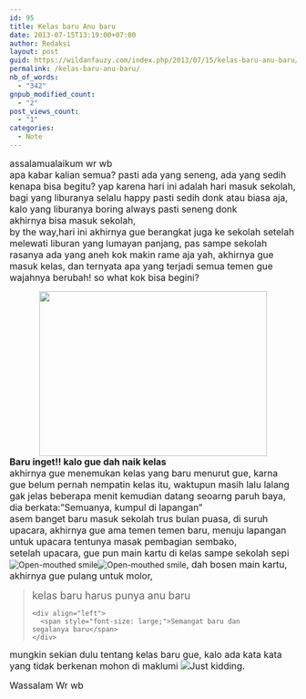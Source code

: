 ```yaml
---
id: 95
title: Kelas baru Anu baru
date: 2013-07-15T13:19:00+07:00
author: Redaksi
layout: post
guid: https://wildanfauzy.com/index.php/2013/07/15/kelas-baru-anu-baru/
permalink: /kelas-baru-anu-baru/
nb_of_words:
  - "342"
gnpub_modified_count:
  - "2"
post_views_count:
  - "1"
categories:
  - Note
---
```

<div dir="ltr" style="text-align: left;">
  <span style="font-size: medium;">assalamualaikum wr wb</span><br /> <span style="font-size: medium;">apa kabar kalian semua? pasti ada yang seneng, ada yang sedih kenapa bisa begitu? yap karena hari ini adalah hari masuk sekolah, bagi yang liburanya selalu happy pasti sedih donk atau biasa aja, kalo yang liburanya boring always pasti seneng donk</span><br /> <span style="font-size: medium;">akhirnya bisa masuk sekolah,</span><br /> <span style="font-size: medium;">by the way,hari ini akhirnya gue berangkat juga ke sekolah setelah melewati liburan yang lumayan panjang, pas sampe sekolah rasanya ada yang aneh kok makin rame aja yah, akhirnya gue masuk kelas, dan ternyata apa yang terjadi semua temen gue wajahnya berubah! so what kok bisa begini?</span></p> 
  
  <div align="center">
    <img loading="lazy" src="https://encrypted-tbn1.gstatic.com/images?q=tbn:ANd9GcSBxhd2Mp_9hopvMRg37662vlERIN6f2I5KZlfacJnCQN82Gxy4" width="400" height="289" />
  </div>
  
  <div align="center">
  </div>
  
  <div align="left">
    <span style="font-size: medium;"><strong>Baru inget!! kalo gue dah naik kelas</strong></span>
  </div>
  
  <div align="left">
    <span style="font-size: medium;">akhirnya gue menemukan kelas yang baru menurut gue, karna gue belum pernah nempatin kelas itu, waktupun masih lalu lalang gak jelas beberapa menit kemudian datang seoarng paruh baya, dia berkata:”Semuanya, kumpul di lapangan”</span>
  </div>
  
  <div align="left">
    <span style="font-size: medium;">asem banget baru masuk sekolah trus bulan puasa, di suruh upacara, akhirnya gue ama temen temen baru, menuju lapangan untuk upacara tentunya masak pembagian sembako,</span>
  </div>
  
  <div align="left">
    <span style="font-size: medium;">setelah upacara, gue pun main kartu di kelas sampe sekolah sepi</span>
  </div>
  
  <div align="left">
    <img class="wlEmoticon wlEmoticon-openmouthedsmile" src="https://i2.wp.com/lh3.ggpht.com/-OCv_8ZuL-9E/UeP9a99Q0BI/AAAAAAAAAmk/mN_Ax2rqvZw/wlEmoticon-openmouthedsmile%25255B2%25255D.png?w=768" alt="Open-mouthed smile" data-recalc-dims="1" /><img class="wlEmoticon wlEmoticon-openmouthedsmile" src="https://i2.wp.com/lh3.ggpht.com/-OCv_8ZuL-9E/UeP9a99Q0BI/AAAAAAAAAmk/mN_Ax2rqvZw/wlEmoticon-openmouthedsmile%25255B2%25255D.png?w=768" alt="Open-mouthed smile" data-recalc-dims="1" /><span style="font-size: medium;">, dah bosen main kartu, akhirnya gue pulang untuk molor,</span>
  </div>
  
  <div align="left">
  </div>
  
  <blockquote style="height: 90px; width: 402px;">
    <div align="left">
      <span style="font-size: large;">kelas baru harus punya anu baru </span>
    </div>
    
    <div align="left">
      <span style="font-size: large;">Semangat baru dan segalanya baru</span>
    </div>
  </blockquote>
  
  <p>
    <span style="font-size: medium;">mungkin sekian dulu tentang kelas baru gue, kalo ada kata kata yang tidak berkenan mohon di maklumi <img class="wlEmoticon wlEmoticon-justkidding" src="https://i0.wp.com/lh5.ggpht.com/-74gB5m9pxYw/UeP9e-oqRXI/AAAAAAAAAms/GASNGpdEXpY/wlEmoticon-justkidding%25255B2%25255D.png?w=768" alt="Just kidding" data-recalc-dims="1" />.</span>
  </p>
  
  <p>
    <span style="font-size: medium;">Wassalam Wr wb</span>
  </p>
</div>